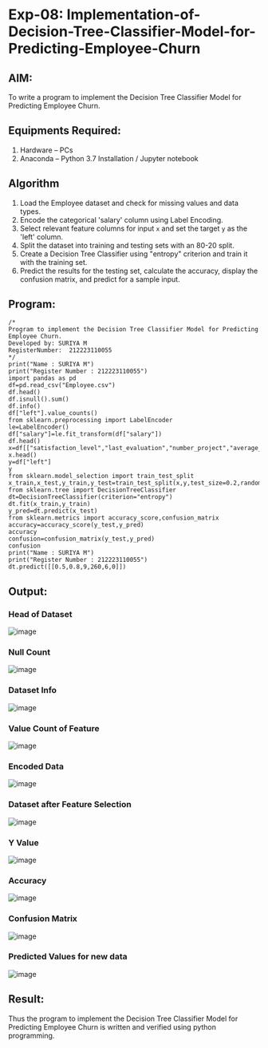 # Exp-08: Implementation-of-Decision-Tree-Classifier-Model-for-Predicting-Employee-Churn

## AIM:
To write a program to implement the Decision Tree Classifier Model for Predicting Employee Churn.

## Equipments Required:
1. Hardware – PCs
2. Anaconda – Python 3.7 Installation / Jupyter notebook

## Algorithm

1. Load the Employee dataset and check for missing values and data types.
2. Encode the categorical 'salary' column using Label Encoding.
3. Select relevant feature columns for input `x` and set the target `y` as the 'left' column.
4. Split the dataset into training and testing sets with an 80-20 split.
5. Create a Decision Tree Classifier using "entropy" criterion and train it with the training set.
6. Predict the results for the testing set, calculate the accuracy, display the confusion matrix, and predict for a sample input.


## Program:
```
/*
Program to implement the Decision Tree Classifier Model for Predicting Employee Churn.
Developed by: SURIYA M
RegisterNumber:  212223110055
*/
print("Name : SURIYA M")
print("Register Number : 212223110055")
import pandas as pd
df=pd.read_csv("Employee.csv")
df.head()
df.isnull().sum()
df.info()
df["left"].value_counts()
from sklearn.preprocessing import LabelEncoder
le=LabelEncoder()
df["salary"]=le.fit_transform(df["salary"])
df.head()
x=df[["satisfaction_level","last_evaluation","number_project","average_montly_hours","time_spend_company","Work_accident"]]
x.head()
y=df["left"]
y
from sklearn.model_selection import train_test_split
x_train,x_test,y_train,y_test=train_test_split(x,y,test_size=0.2,random_state=0)
from sklearn.tree import DecisionTreeClassifier
dt=DecisionTreeClassifier(criterion="entropy")
dt.fit(x_train,y_train)
y_pred=dt.predict(x_test)
from sklearn.metrics import accuracy_score,confusion_matrix
accuracy=accuracy_score(y_test,y_pred)
accuracy
confusion=confusion_matrix(y_test,y_pred)
confusion
print("Name : SURIYA M")
print("Register Number : 212223110055")
dt.predict([[0.5,0.8,9,260,6,0]])
```

## Output:

### Head of Dataset
![image](https://github.com/user-attachments/assets/9c856528-a699-4c80-b480-9475604cfbff)

### Null Count
![image](https://github.com/user-attachments/assets/26ae6f0f-d308-44eb-ae91-59879d0d317f)

### Dataset Info
![image](https://github.com/user-attachments/assets/8f589cce-bf05-4557-8fad-c36d3bbb187d)

### Value Count of Feature
![image](https://github.com/user-attachments/assets/8488f479-e839-4f92-81fa-fd324487e705)

### Encoded Data
![image](https://github.com/user-attachments/assets/b4e33d0f-49b7-4612-bad1-ff8602098a0a)

### Dataset after Feature Selection
![image](https://github.com/user-attachments/assets/78b3a26a-c3bb-4ea8-9409-c16e76c32b37)

### Y Value
![image](https://github.com/user-attachments/assets/a3b2af52-6a79-4c3f-9f1b-a8ce50541e94)

### Accuracy
![image](https://github.com/user-attachments/assets/f1c7837f-2b38-4c46-93f4-43f2e5414d41)

### Confusion Matrix
![image](https://github.com/user-attachments/assets/d6069f3a-f4b7-41bf-b198-586a3905bcf3)

### Predicted Values for new data
![image](https://github.com/user-attachments/assets/bbd64f52-a0a3-436a-b458-d891c42383cb)


## Result:
Thus the program to implement the  Decision Tree Classifier Model for Predicting Employee Churn is written and verified using python programming.
